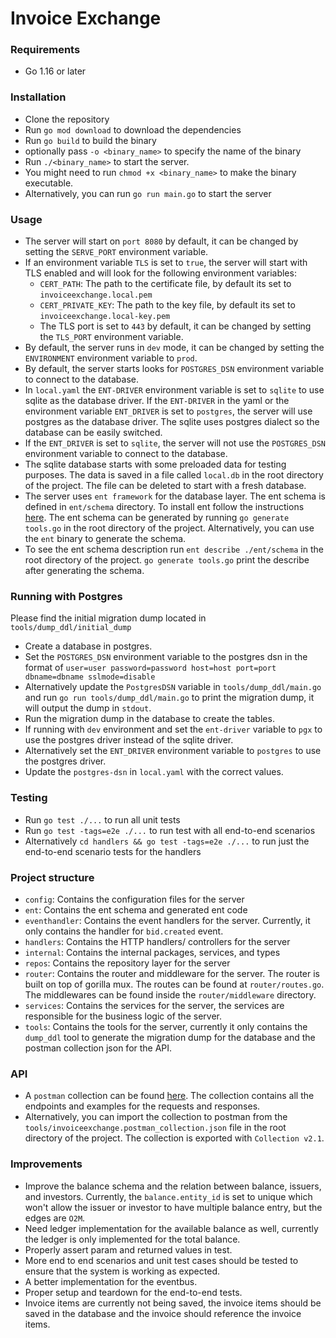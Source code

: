 # Invoice Exchange

### Requirements
- Go 1.16 or later

### Installation
- Clone the repository
- Run `go mod download` to download the dependencies
- Run `go build` to build the binary
- optionally pass `-o <binary_name>` to specify the name of the binary
- Run `./<binary_name>` to start the server.
- You might need to run `chmod +x <binary_name>` to make the binary executable.
- Alternatively, you can run `go run main.go` to start the server

### Usage
- The server will start on `port 8080` by default, it can be changed by setting the `SERVE_PORT` environment variable.
- If an environment variable `TLS` is set to `true`, the server will start with TLS enabled and will look for the following environment variables:
    - `CERT_PATH`: The path to the certificate file, by default its set to `invoiceexchange.local.pem`
    - `CERT_PRIVATE_KEY`: The path to the key file, by default its set to `invoiceexchange.local-key.pem`
    - The TLS port is set to `443` by default, it can be changed by setting the `TLS_PORT` environment variable.
- By default, the server runs in `dev` mode, it can be changed by setting the `ENVIRONMENT` environment variable to `prod`.
- By default, the server starts looks for `POSTGRES_DSN` environment variable to connect to the database.
- In `local.yaml` the `ENT-DRIVER` environment variable is set to `sqlite` to use sqlite as the database driver. If the `ENT-DRIVER` in the yaml or the environment variable `ENT_DRIVER` is set to `postgres`, the server will use postgres as the database driver. The sqlite uses postgres dialect so the database can be easily switched.
- If the `ENT_DRIVER` is set to `sqlite`, the server will not use the `POSTGRES_DSN` environment variable to connect to the database.
- The sqlite database starts with some preloaded data for testing purposes. The data is saved in a file called `local.db` in the root directory of the project. The file can be deleted to start with a fresh database.
- The server uses `ent framework` for the database layer. The ent schema is defined in `ent/schema` directory. To install ent follow the instructions [here](https://entgo.io/docs/getting-started/). The ent schema can be generated by running `go generate tools.go` in the root directory of the project. Alternatively, you can use the `ent` binary to generate the schema. 
- To see the ent schema description run `ent describe ./ent/schema` in the root directory of the project. `go generate tools.go` print the describe after generating the schema.

### Running with Postgres
Please find the initial migration dump located in `tools/dump_ddl/initial_dump`
- Create a database in postgres.
- Set the `POSTGRES_DSN` environment variable to the postgres dsn in the format of `user=user password=password host=host port=port dbname=dbname sslmode=disable`
- Alternatively update the `PostgresDSN` variable in `tools/dump_ddl/main.go` and run `go run tools/dump_ddl/main.go` to print the migration dump, it will output the dump in `stdout`.
- Run the migration dump in the database to create the tables.
- If running with `dev` environment and set the `ent-driver` variable to `pgx` to use the postgres driver instead of the sqlite driver.
- Alternatively set the `ENT_DRIVER` environment variable to `postgres` to use the postgres driver.
- Update the `postgres-dsn` in `local.yaml` with the correct values.

### Testing
- Run `go test ./...` to run all unit tests
- Run `go test -tags=e2e ./...` to run test with all end-to-end scenarios
- Alternatively `cd handlers && go test -tags=e2e ./...` to run just the end-to-end scenario tests for the handlers

### Project structure
 - `config`: Contains the configuration files for the server
 - `ent`: Contains the ent schema and generated ent code
 - `eventhandler`: Contains the event handlers for the server. Currently, it only contains the handler for `bid.created` event.
 - `handlers`: Contains the HTTP handlers/ controllers for the server
 - `internal`: Contains the internal packages, services, and types
 - `repos`: Contains the repository layer for the server
 - `router`: Contains the router and middleware for the server. The router is built on top of gorilla mux. The routes can be found at `router/routes.go`. The middlewares can be found inside the `router/middleware` directory.
 - `services`: Contains the services for the server, the services are responsible for the business logic of the server.
 - `tools`: Contains the tools for the server, currently it only contains the `dump_ddl` tool to generate the migration dump for the database and the postman collection json for the API.

### API
- A `postman` collection can be found [here](https://api.postman.com/collections/3106382-d149af12-3d6f-4e7f-aaa4-05e54c5e6c57?access_key=PMAT-01H4M16QCQXARW45QZAZ8E31TV). The collection contains all the endpoints and examples for the requests and responses.
- Alternatively, you can import the collection to postman from the `tools/invoiceexchange.postman_collection.json` file in the root directory of the project. The collection is exported with `Collection v2.1`.

### Improvements
- Improve the balance schema and the relation between balance, issuers, and investors. Currently, the `balance.entity_id` is set to unique which won't allow the issuer or investor to have multiple balance entry, but the edges are `O2M`.
- Need ledger implementation for the available balance as well, currently the ledger is only implemented for the total balance.
- Properly assert param and returned values in test.
- More end to end scenarios and unit test cases should be tested to ensure that the system is working as expected.
- A better implementation for the eventbus.
- Proper setup and teardown for the end-to-end tests.
- Invoice items are currently not being saved, the invoice items should be saved in the database and the invoice should reference the invoice items.